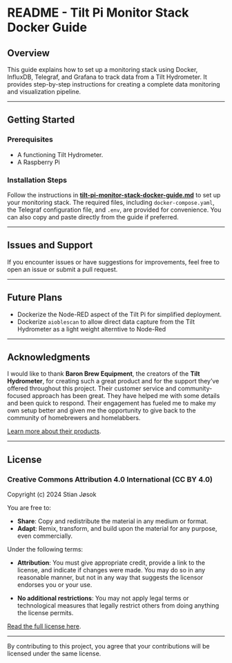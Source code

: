 # README - Tilt Pi Monitor Stack Docker Guide

## Overview
This guide explains how to set up a monitoring stack using Docker, InfluxDB, Telegraf, and Grafana to track data from a Tilt Hydrometer. It provides step-by-step instructions for creating a complete data monitoring and visualization pipeline.

---

## Getting Started

### Prerequisites
- A functioning Tilt Hydrometer.
- A Raspberry Pi

### Installation Steps

Follow the instructions in **[tilt-pi-monitor-stack-docker-guide.md](./tilt-pi-monitor-stack-docker-guide.md)** to set up your monitoring stack. The required files, including `docker-compose.yaml`, the Telegraf configuration file, and `.env`, are provided for convenience. You can also copy and paste directly from the guide if preferred.

---

## Issues and Support
If you encounter issues or have suggestions for improvements, feel free to open an issue or submit a pull request.

---

## Future Plans
- Dockerize the Node-RED aspect of the Tilt Pi for simplified deployment.
- Dockerize `aioblescan` to allow direct data capture from the Tilt Hydrometer as a light weight alterntive to Node-Red

---

## Acknowledgments

I would like to thank **Baron Brew Equipment**, the creators of the **Tilt Hydrometer**, for creating such a great product and for the support they’ve offered throughout this project. Their customer service and community-focused approach has been great. They have helped me with some details and been quick to respond. Their engagement has fueled me to make my own setup better and given me the opportunity to give back to the community of homebrewers and homelabbers.

[Learn more about their products](https://tilthydrometer.com).


---

## License

### Creative Commons Attribution 4.0 International (CC BY 4.0)

Copyright (c) 2024 Stian Jøsok

You are free to:

- **Share**: Copy and redistribute the material in any medium or format.
- **Adapt**: Remix, transform, and build upon the material for any purpose, even commercially.

Under the following terms:

- **Attribution**: You must give appropriate credit, provide a link to the license, and indicate if changes were made. You may do so in any reasonable manner, but not in any way that suggests the licensor endorses you or your use.

- **No additional restrictions**: You may not apply legal terms or technological measures that legally restrict others from doing anything the license permits.

[Read the full license here](https://creativecommons.org/licenses/by/4.0/).

---

By contributing to this project, you agree that your contributions will be licensed under the same license.

